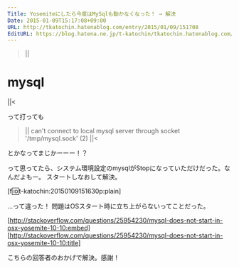 ```yaml
---
Title: Yosemiteにしたら今度はMySqlも動かなくなった！ → 解決
Date: 2015-01-09T15:17:08+09:00
URL: http://tkatochin.hatenablog.com/entry/2015/01/09/151708
EditURL: https://blog.hatena.ne.jp/t-katochin/tkatochin.hatenablog.com/atom/entry/8454420450079723989
---
```


>||
# mysql
||<

って打っても

>||
can't connect to local mysql server through socket '/tmp/mysql.sock' (2)
||<

とかなってまじかーーー！？

って思ってたら、システム環境設定のmysqlがStopになっていただけだった。なんだよもー。
スタートしなおして解決。

[f:id:t-katochin:20150109151630p:plain]

…って違った！
問題はOSスタート時に立ち上がらないってことだった。

[http://stackoverflow.com/questions/25954230/mysql-does-not-start-in-osx-yosemite-10-10:embed]
[http://stackoverflow.com/questions/25954230/mysql-does-not-start-in-osx-yosemite-10-10:title]

こちらの回答者のおかげで解決。感謝！
